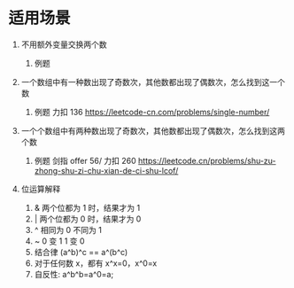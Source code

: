 # 适用场景

1. 不用额外变量交换两个数
   1. 例题
2. 一个数组中有一种数出现了奇数次，其他数都出现了偶数次，怎么找到这一个数

   1. 例题 力扣 136 https://leetcode-cn.com/problems/single-number/

3. 一个个数组中有两种数出现了奇数次，其他数都出现了偶数次，怎么找到这两个数

   1. 例题 剑指 offer 56/ 力扣 260 https://leetcode.cn/problems/shu-zu-zhong-shu-zi-chu-xian-de-ci-shu-lcof/

4. 位运算解释
   1. & 两个位都为 1 时，结果才为 1
   2. | 两个位都为 0 时，结果才为 0
   3. ^ 相同为 0 不同为 1
   4. ~ 0 变 1 1 变 0
   5. 结合律 (a^b)^c == a^(b^c)
   6. 对于任何数 x，都有 x^x=0，x^0=x
   7. 自反性: a^b^b=a^0=a;
